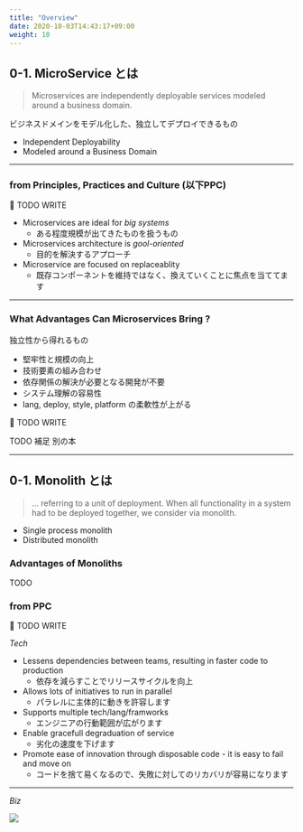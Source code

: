 ```yaml
---
title: "Overview"
date: 2020-10-03T14:43:17+09:00
weight: 10
---
```


<!-- : wrap -->

## 0-1. MicroService とは

> Microservices are independently deployable services  modeled around a business domain.

ビジネスドメインをモデル化した、独立してデプロイできるもの

- Independent Deployability
- Modeled around a Business Domain


<hr/>

### from Principles, Practices and Culture (以下PPC)

🚧 TODO WRITE

- Microservices are ideal for *big systems*
   - ある程度規模が出てきたものを扱うもの
- Microservices architecture is *gool-oriented*
   - 目的を解決するアプローチ
- Microservice are focused on replaceablity
   - 既存コンポーネントを維持ではなく、換えていくことに焦点を当ててます

<hr/>

### What Advantages Can Microservices Bring ?

独立性から得れるもの

- 堅牢性と規模の向上
- 技術要素の組み合わせ
- 依存関係の解決が必要となる開発が不要
- システム理解の容易性
- lang, deploy, style, platform の柔軟性が上がる

🚧 TODO WRITE

TODO 補足 別の本

---

## 0-1. Monolith とは

>  ... referring to a unit of deployment. When all functionality in a system had to be deployed together, we consider via monolith. 

- Single process monolith
- Distributed monolith


### Advantages of Monoliths

TODO


### from PPC

🚧 TODO WRITE

*Tech*

- Lessens dependencies between teams, resulting in faster code to production
   - 依存を減らすことでリリースサイクルを向上
- Allows lots of initiatives to run in parallel
   - パラレルに主体的に動きを許容します
- Supports multiple tech/lang/framworks
   - エンジニアの行動範囲が広がります
- Enable gracefull degraduation of service
   - 劣化の速度を下げます
- Promote ease of innovation through disposable code - it is easy to fail and move on
   - コードを捨て易くなるので、失敗に対してのリカバリが容易になります

---

*Biz*


![](https://www.oreilly.com/content/wp-content/uploads/sites/2/2020/01/msar_0201-a762ef3efa52bf559517ac80e291c64a.png) 